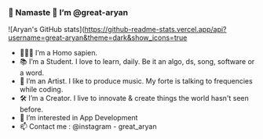 ### 👋 Namaste 🙏 I’m @great-aryan

![Aryan's GitHub stats](https://github-readme-stats.vercel.app/api?username=great-aryan&theme=dark&show_icons=true

- 🙎🏽‍♂️ I’m a Homo sapien.
- 📚 I’m a Student. I love to learn, daily. Be it an algo, ds, song, software or a word.
- 🎨 I’m an Artist. I like to produce music. My forte is talking to frequencies while coding.
- 🛠  I’m a Creator. I live to innovate & create things the world hasn't seen before.
- 👀 I’m interested in App Development
- 📫 Contact me : @instagram - great_aryan


<!---
great-aryan/great-aryan is a ✨ special ✨ repository because its `README.md` (this file) appears on your GitHub profile.
You can click the Preview link to take a look at your changes.
--->

